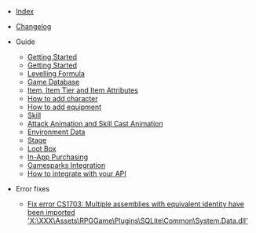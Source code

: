 - [Index](/)

- [Changelog](pages/000-changelog)

- Guide

  - [Getting Started](pages/001-getting-started)
  - [Getting Started](pages/001-getting-started)
  - [Levelling Formula](pages/002-levelling-formula)
  - [Game Database](pages/003-game-database)
  - [Item, Item Tier and Item Attributes](pages/004-item--item-tier-and-item-attributes)
  - [How to add character](pages/005-how-to-add-character)
  - [How to add equipment](pages/006-how-to-add-equipment)
  - [Skill](pages/007-skill)
  - [Attack Animation and Skill Cast Animation](pages/008-attack-animation-and-skill-cast-animation)
  - [Environment Data](pages/009-environment-data)
  - [Stage](pages/010-stage)
  - [Loot Box](pages/011-loot-box)
  - [In-App Purchasing](pages/012-in-app-purchasing)
  - [Gamesparks Integration](pages/013-gamesparks-integration)
  - [How to integrate with your API](pages/014-how-to-integrate-with-your-ap)

- Error fixes

  - [Fix error CS1703: Multiple assemblies with equivalent identity have been imported 'X:\XXX\Assets\RPGGame\Plugins\SQLite\Common\System.Data.dll'](pages/100-fix-multiple-assemblies-imported-system.data)